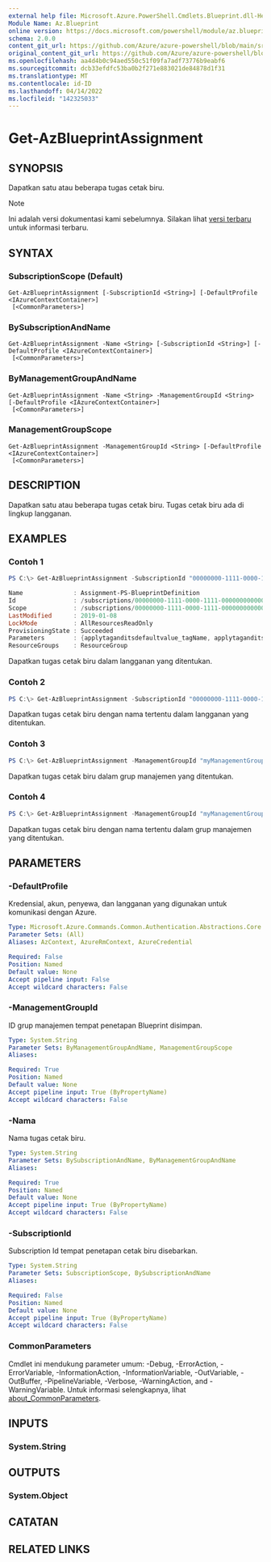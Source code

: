 ```yaml
---
external help file: Microsoft.Azure.PowerShell.Cmdlets.Blueprint.dll-Help.xml
Module Name: Az.Blueprint
online version: https://docs.microsoft.com/powershell/module/az.blueprint/get-azblueprintassignment
schema: 2.0.0
content_git_url: https://github.com/Azure/azure-powershell/blob/main/src/Blueprint/Blueprint/help/Get-AzBlueprintAssignment.md
original_content_git_url: https://github.com/Azure/azure-powershell/blob/main/src/Blueprint/Blueprint/help/Get-AzBlueprintAssignment.md
ms.openlocfilehash: aa4d4b0c94aed550c51f09fa7adf73776b9eabf6
ms.sourcegitcommit: dcb33efdfc53ba0b2f271e883021de84878d1f31
ms.translationtype: MT
ms.contentlocale: id-ID
ms.lasthandoff: 04/14/2022
ms.locfileid: "142325033"
---
```

# Get-AzBlueprintAssignment

## SYNOPSIS
Dapatkan satu atau beberapa tugas cetak biru.

> [!NOTE]
>Ini adalah versi dokumentasi kami sebelumnya. Silakan lihat [versi terbaru](/powershell/module/az.blueprint/get-azblueprintassignment) untuk informasi terbaru.

## SYNTAX

### SubscriptionScope (Default)
```
Get-AzBlueprintAssignment [-SubscriptionId <String>] [-DefaultProfile <IAzureContextContainer>]
 [<CommonParameters>]
```

### BySubscriptionAndName
```
Get-AzBlueprintAssignment -Name <String> [-SubscriptionId <String>] [-DefaultProfile <IAzureContextContainer>]
 [<CommonParameters>]
```

### ByManagementGroupAndName
```
Get-AzBlueprintAssignment -Name <String> -ManagementGroupId <String> [-DefaultProfile <IAzureContextContainer>]
 [<CommonParameters>]
```

### ManagementGroupScope
```
Get-AzBlueprintAssignment -ManagementGroupId <String> [-DefaultProfile <IAzureContextContainer>]
 [<CommonParameters>]
```

## DESCRIPTION
Dapatkan satu atau beberapa tugas cetak biru. Tugas cetak biru ada di lingkup langganan.

## EXAMPLES

### Contoh 1
```powershell
PS C:\> Get-AzBlueprintAssignment -SubscriptionId "00000000-1111-0000-1111-000000000000"

Name              : Assignment-PS-BlueprintDefinition
Id                : /subscriptions/00000000-1111-0000-1111-000000000000/providers/Microsoft.Blueprint/blueprintAssignments/Assignment-PS-BlueprintDefinition
Scope             : /subscriptions/00000000-1111-0000-1111-000000000000
LastModified      : 2019-01-08
LockMode          : AllResourcesReadOnly
ProvisioningState : Succeeded
Parameters        : {applytaganditsdefaultvalue_tagName, applytaganditsdefaultvalue_tagValue}
ResourceGroups    : ResourceGroup
```

Dapatkan tugas cetak biru dalam langganan yang ditentukan.

### Contoh 2
```powershell
PS C:\> Get-AzBlueprintAssignment -SubscriptionId "00000000-1111-0000-1111-000000000000" -Name "myAssignmentName"
```

Dapatkan tugas cetak biru dengan nama tertentu dalam langganan yang ditentukan.

### Contoh 3
```powershell
PS C:\> Get-AzBlueprintAssignment -ManagementGroupId "myManagementGroup"
```

Dapatkan tugas cetak biru dalam grup manajemen yang ditentukan.

### Contoh 4
```powershell
PS C:\> Get-AzBlueprintAssignment -ManagementGroupId "myManagementGroup" -Name "myAssignmentName"
```

Dapatkan tugas cetak biru dengan nama tertentu dalam grup manajemen yang ditentukan.

## PARAMETERS

### -DefaultProfile
Kredensial, akun, penyewa, dan langganan yang digunakan untuk komunikasi dengan Azure.

```yaml
Type: Microsoft.Azure.Commands.Common.Authentication.Abstractions.Core.IAzureContextContainer
Parameter Sets: (All)
Aliases: AzContext, AzureRmContext, AzureCredential

Required: False
Position: Named
Default value: None
Accept pipeline input: False
Accept wildcard characters: False
```

### -ManagementGroupId
ID grup manajemen tempat penetapan Blueprint disimpan.

```yaml
Type: System.String
Parameter Sets: ByManagementGroupAndName, ManagementGroupScope
Aliases:

Required: True
Position: Named
Default value: None
Accept pipeline input: True (ByPropertyName)
Accept wildcard characters: False
```

### -Nama
Nama tugas cetak biru.

```yaml
Type: System.String
Parameter Sets: BySubscriptionAndName, ByManagementGroupAndName
Aliases:

Required: True
Position: Named
Default value: None
Accept pipeline input: True (ByPropertyName)
Accept wildcard characters: False
```

### -SubscriptionId
Subscription Id tempat penetapan cetak biru disebarkan.

```yaml
Type: System.String
Parameter Sets: SubscriptionScope, BySubscriptionAndName
Aliases:

Required: False
Position: Named
Default value: None
Accept pipeline input: True (ByPropertyName)
Accept wildcard characters: False
```

### CommonParameters
Cmdlet ini mendukung parameter umum: -Debug, -ErrorAction, -ErrorVariable, -InformationAction, -InformationVariable, -OutVariable, -OutBuffer, -PipelineVariable, -Verbose, -WarningAction, and -WarningVariable. Untuk informasi selengkapnya, lihat [about_CommonParameters](http://go.microsoft.com/fwlink/?LinkID=113216).

## INPUTS

### System.String

## OUTPUTS

### System.Object
## CATATAN

## RELATED LINKS

